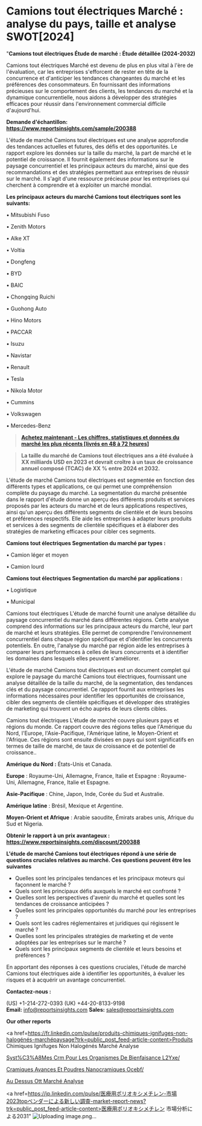 # Camions tout électriques Marché : analyse du pays, taille et analyse SWOT[2024]

"<strong>Camions tout électriques Étude de marché : Étude détaillée (2024-2032)</strong>

Camions tout électriques Marché est devenu de plus en plus vital à l'ère de l'évaluation, car les entreprises s'efforcent de rester en tête de la concurrence et d'anticiper les tendances changeantes du marché et les préférences des consommateurs. En fournissant des informations précieuses sur le comportement des clients, les tendances du marché et la dynamique concurrentielle, nous aidons à développer des stratégies efficaces pour réussir dans l'environnement commercial difficile d'aujourd'hui.

<strong>Demande d'échantillon: <a href=https://www.reportsinsights.com/sample/200388>https://www.reportsinsights.com/sample/200388</a></strong>

L'étude de marché Camions tout électriques est une analyse approfondie des tendances actuelles et futures, des défis et des opportunités. Le rapport explore les données sur la taille du marché, la part de marché et le potentiel de croissance. Il fournit également des informations sur le paysage concurrentiel et les principaux acteurs du marché, ainsi que des recommandations et des stratégies permettant aux entreprises de réussir sur le marché. Il s'agit d'une ressource précieuse pour les entreprises qui cherchent à comprendre et à exploiter un marché mondial.

<strong>Les principaux acteurs du marché Camions tout électriques sont les suivants:</strong>

• Mitsubishi Fuso

• Zenith Motors

• Alke XT

• Voltia

• Dongfeng

• BYD

• BAIC

• Chongqing Ruichi

• Guohong Auto

• Hino Motors

• PACCAR

• Isuzu

• Navistar

• Renault

• Tesla

• Nikola Motor

• Cummins

• Volkswagen

• Mercedes-Benz
<blockquote><a href=https://www.reportsinsights.com/buynow/200388><span style=text-decoration: underline;><strong>Achetez maintenant - Les chiffres, statistiques et données du marché les plus récents [livrés en 48 à 72 heures]</strong></span></a></blockquote>
<blockquote><span style=text-decoration: underline;><strong>La taille du marché de Camions tout électriques ans a été évaluée à XX milliards USD en 2023 et devrait croître à un taux de croissance annuel composé (TCAC) de XX % entre 2024 et 2032.</strong></span></blockquote>
L'étude de marché Camions tout électriques est segmentée en fonction des différents types et applications, ce qui permet une compréhension complète du paysage du marché. La segmentation du marché présentée dans le rapport d'étude donne un aperçu des différents produits et services proposés par les acteurs du marché et de leurs applications respectives, ainsi qu'un aperçu des différents segments de clientèle et de leurs besoins et préférences respectifs. Elle aide les entreprises à adapter leurs produits et services à des segments de clientèle spécifiques et à élaborer des stratégies de marketing efficaces pour cibler ces segments.

<strong>Camions tout électriques Segmentation du marché par types :</strong>

• Camion léger et moyen

• Camion lourd

<strong>Camions tout électriques Segmentation du marché par applications :</strong>

• Logistique

• Municipal

Camions tout électriques L'étude de marché fournit une analyse détaillée du paysage concurrentiel du marché dans différentes régions. Cette analyse comprend des informations sur les principaux acteurs du marché, leur part de marché et leurs stratégies. Elle permet de comprendre l'environnement concurrentiel dans chaque région spécifique et d'identifier les concurrents potentiels. En outre, l'analyse du marché par région aide les entreprises à comparer leurs performances à celles de leurs concurrents et à identifier les domaines dans lesquels elles peuvent s'améliorer.

L'étude de marché Camions tout électriques est un document complet qui explore le paysage du marché Camions tout électriques, fournissant une analyse détaillée de la taille du marché, de la segmentation, des tendances clés et du paysage concurrentiel. Ce rapport fournit aux entreprises les informations nécessaires pour identifier les opportunités de croissance, cibler des segments de clientèle spécifiques et développer des stratégies de marketing qui trouvent un écho auprès de leurs clients cibles.

Camions tout électriques L'étude de marché couvre plusieurs pays et régions du monde. Ce rapport couvre des régions telles que l'Amérique du Nord, l'Europe, l'Asie-Pacifique, l'Amérique latine, le Moyen-Orient et l'Afrique. Ces régions sont ensuite divisées en pays qui sont significatifs en termes de taille de marché, de taux de croissance et de potentiel de croissance..

<strong>Amérique du Nord :</strong> États-Unis et Canada.

<strong>Europe</strong> : Royaume-Uni, Allemagne, France, Italie et Espagne : Royaume-Uni, Allemagne, France, Italie et Espagne.

<strong>Asie-Pacifique</strong> : Chine, Japon, Inde, Corée du Sud et Australie.

<strong>Amérique latine</strong> : Brésil, Mexique et Argentine.

<strong>Moyen-Orient et Afrique</strong> : Arabie saoudite, Émirats arabes unis, Afrique du Sud et Nigeria.

<strong>Obtenir le rapport à un prix avantageux : <a href=https://www.reportsinsights.com/discount/200388>https://www.reportsinsights.com/discount/200388</a></strong>

<strong>L'étude de marché Camions tout électriques répond à une série de questions cruciales relatives au marché. Ces questions peuvent être les suivantes</strong>
<ul>
  <li>Quelles sont les principales tendances et les principaux moteurs qui façonnent le marché ?</li>
  <li>Quels sont les principaux défis auxquels le marché est confronté ?</li>
  <li>Quelles sont les perspectives d'avenir du marché et quelles sont les tendances de croissance anticipées ?</li>
  <li>Quelles sont les principales opportunités du marché pour les entreprises ?</li>
  <li>Quels sont les cadres réglementaires et juridiques qui régissent le marché ?</li>
  <li>Quelles sont les principales stratégies de marketing et de vente adoptées par les entreprises sur le marché ?</li>
  <li>Quels sont les principaux segments de clientèle et leurs besoins et préférences ?</li>
</ul>
En apportant des réponses à ces questions cruciales, l'étude de marché Camions tout électriques aide à identifier les opportunités, à évaluer les risques et à acquérir un avantage concurrentiel.

<strong>Contactez-nous :</strong>

(US) +1-214-272-0393
(UK) +44-20-8133-9198
<strong>Email:</strong> <a>info@reportsinsights.com</a>
<strong>Sales:</strong> <a>sales@reportsinsights.com</a>

<strong>Our other reports</strong>

<a href=https://fr.linkedin.com/pulse/produits-chimiques-ignifuges-non-halogénés-marchépaysage?trk=public_post_feed-article-content>Produits Chimiques Ignifuges Non Halogénés Marché Analyse</a>

<a href=https://www.linkedin.com/pulse/syst%C3%A8mes-crm-pour-les-organismes-de-bienfaisance-l2yxe/>Syst%C3%A8Mes Crm Pour Les Organismes De Bienfaisance L2Yxe/</a>

<a href=https://www.linkedin.com/pulse/c%C3%A9ramiques-avanc%C3%A9es-et-poudres-nanoc%C3%A9ramiques-ocebf/>Cramiques Avances Et Poudres Nanocramiques Ocebf/</a>

<a href=https://www.linkedin.com/pulse/au-dessus-ott-march%C3%A9-impact-cumul%C3%A9-2024-et-zgfef/>Au Dessus Ott Marché Analyse</a>

<a href=https://jp.linkedin.com/pulse/医療用ポリオキシメチレン-市場2023topベンダーによる新しい調査-market-report-news?trk=public_post_feed-article-content>医療用ポリオキシメチレン 市場分析による2031</a>"
![Uploading image.png…]()
